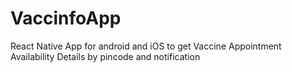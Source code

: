 # VaccinfoApp
React Native App for android and iOS to get Vaccine Appointment Availability Details by pincode and notification

